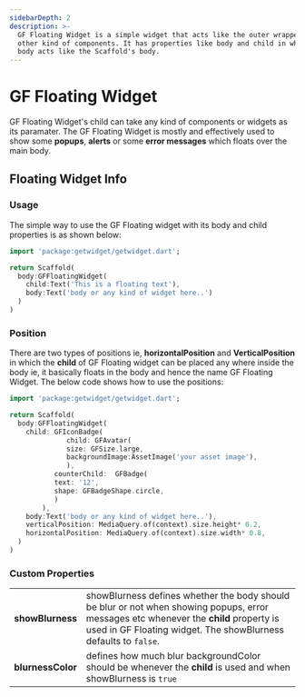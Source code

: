```yaml
---
sidebarDepth: 2
description: >-
  GF Floating Widget is a simple widget that acts like the outer wrapper to 
  other kind of components. It has properties like body and child in which the
  body acts like the Scaffold's body.
---
```


# GF Floating Widget

GF Floating Widget's child can take any kind of components or widgets as its paramater. The GF Floating Widget is mostly and effectively used to show some **popups**, **alerts** or some **error messages** which floats over the main body.

## Floating Widget Info

### Usage

The simple way to use the GF Floating widget with its body and child properties is as shown below:

```dart
import 'package:getwidget/getwidget.dart';

return Scaffold(
  body:GFFloatingWidget(
    child:Text('This is a floating text'),
    body:Text('body or any kind of widget here..')
  )
)
```

### Position

There are two types of positions ie, **horizontalPosition** and **VerticalPosition** in which the **child** of GF Floating widget can be placed any where inside the body ie, it basically floats in the body and hence the name GF Floating Widget. The below code shows how to use the positions:

```dart
import 'package:getwidget/getwidget.dart';

return Scaffold(
  body:GFFloatingWidget(
    child: GFIconBadge(
              child: GFAvatar(
              size: GFSize.large,
              backgroundImage:AssetImage('your asset image'),
              ),
           counterChild:  GFBadge(
           text: '12',
           shape: GFBadgeShape.circle,
           )
        ),
    body:Text('body or any kind of widget here..'),
    verticalPosition: MediaQuery.of(context).size.height* 0.2,
    horizontalPosition: MediaQuery.of(context).size.width* 0.8,
  )
)
```

### Custom Properties

|  |  |
| :--- | :--- |
| **showBlurness** | showBlurness defines whether the body should be blur or not when showing popups, error messages etc whenever the  **child** property is used in  GF Floating widget. The showBlurness defaults to `false`. |
| **blurnessColor** | defines how much blur  backgroundColor should be whenever the **child** is used and when showBlurness is `true` |

